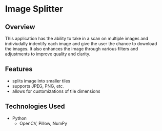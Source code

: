 # Image Splitter

## Overview
This application has the ability to take in a scan on multiple images and indiviudally indentify each image and give the user the chance to download the images. It also enhances the image through various filters and adjustments to improve quality and clarity.

## Features
* splits image into smaller tiles
* supports JPEG, PNG, etc.
* allows for customizations of tile dimensions

## Technologies Used
* Python
    * OpenCV, Pillow, NumPy

